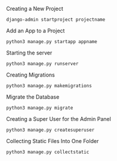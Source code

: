 Creating a New Project
```
django-admin startproject projectname
``` 
Add an App to a Project

```
python3 manage.py startapp appname
```
    
Starting the server

```
python3 manage.py runserver
```
    
Creating Migrations

```
python3 manage.py makemigrations
```
    
Migrate the Database

```
python3 manage.py migrate
```
    
Creating a Super User for the Admin Panel

```
python3 manage.py createsuperuser
```
    
Collecting Static Files Into One Folder

```
python3 manage.py collectstatic
```
